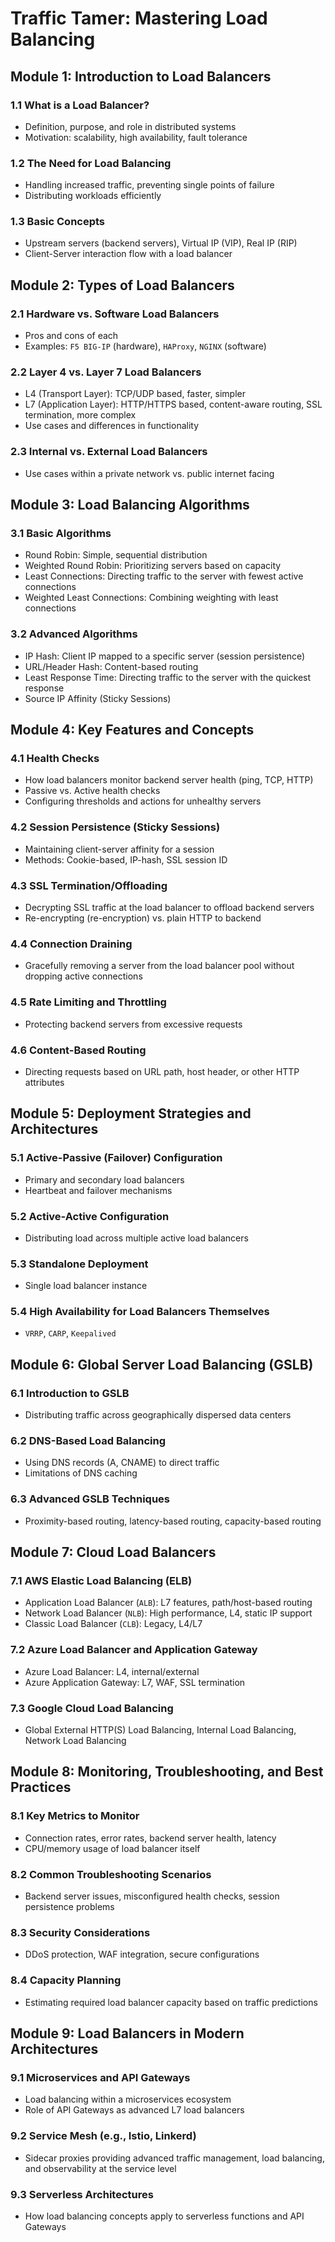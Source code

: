# Traffic Tamer: Mastering Load Balancing

## Module 1: Introduction to Load Balancers

### 1.1 What is a Load Balancer?
- Definition, purpose, and role in distributed systems
- Motivation: scalability, high availability, fault tolerance

### 1.2 The Need for Load Balancing
- Handling increased traffic, preventing single points of failure
- Distributing workloads efficiently

### 1.3 Basic Concepts
- Upstream servers (backend servers), Virtual IP (VIP), Real IP (RIP)
- Client-Server interaction flow with a load balancer

## Module 2: Types of Load Balancers

### 2.1 Hardware vs. Software Load Balancers
- Pros and cons of each
- Examples: `F5 BIG-IP` (hardware), `HAProxy`, `NGINX` (software)

### 2.2 Layer 4 vs. Layer 7 Load Balancers
- L4 (Transport Layer): TCP/UDP based, faster, simpler
- L7 (Application Layer): HTTP/HTTPS based, content-aware routing, SSL termination, more complex
- Use cases and differences in functionality

### 2.3 Internal vs. External Load Balancers
- Use cases within a private network vs. public internet facing

## Module 3: Load Balancing Algorithms

### 3.1 Basic Algorithms
- Round Robin: Simple, sequential distribution
- Weighted Round Robin: Prioritizing servers based on capacity
- Least Connections: Directing traffic to the server with fewest active connections
- Weighted Least Connections: Combining weighting with least connections

### 3.2 Advanced Algorithms
- IP Hash: Client IP mapped to a specific server (session persistence)
- URL/Header Hash: Content-based routing
- Least Response Time: Directing traffic to the server with the quickest response
- Source IP Affinity (Sticky Sessions)

## Module 4: Key Features and Concepts

### 4.1 Health Checks
- How load balancers monitor backend server health (ping, TCP, HTTP)
- Passive vs. Active health checks
- Configuring thresholds and actions for unhealthy servers

### 4.2 Session Persistence (Sticky Sessions)
- Maintaining client-server affinity for a session
- Methods: Cookie-based, IP-hash, SSL session ID

### 4.3 SSL Termination/Offloading
- Decrypting SSL traffic at the load balancer to offload backend servers
- Re-encrypting (re-encryption) vs. plain HTTP to backend

### 4.4 Connection Draining
- Gracefully removing a server from the load balancer pool without dropping active connections

### 4.5 Rate Limiting and Throttling
- Protecting backend servers from excessive requests

### 4.6 Content-Based Routing
- Directing requests based on URL path, host header, or other HTTP attributes

## Module 5: Deployment Strategies and Architectures

### 5.1 Active-Passive (Failover) Configuration
- Primary and secondary load balancers
- Heartbeat and failover mechanisms

### 5.2 Active-Active Configuration
- Distributing load across multiple active load balancers

### 5.3 Standalone Deployment
- Single load balancer instance

### 5.4 High Availability for Load Balancers Themselves
- `VRRP`, `CARP`, `Keepalived`

## Module 6: Global Server Load Balancing (GSLB)

### 6.1 Introduction to GSLB
- Distributing traffic across geographically dispersed data centers

### 6.2 DNS-Based Load Balancing
- Using DNS records (A, CNAME) to direct traffic
- Limitations of DNS caching

### 6.3 Advanced GSLB Techniques
- Proximity-based routing, latency-based routing, capacity-based routing

## Module 7: Cloud Load Balancers

### 7.1 AWS Elastic Load Balancing (ELB)
- Application Load Balancer (`ALB`): L7 features, path/host-based routing
- Network Load Balancer (`NLB`): High performance, L4, static IP support
- Classic Load Balancer (`CLB`): Legacy, L4/L7

### 7.2 Azure Load Balancer and Application Gateway
- Azure Load Balancer: L4, internal/external
- Azure Application Gateway: L7, WAF, SSL termination

### 7.3 Google Cloud Load Balancing
- Global External HTTP(S) Load Balancing, Internal Load Balancing, Network Load Balancing

## Module 8: Monitoring, Troubleshooting, and Best Practices

### 8.1 Key Metrics to Monitor
- Connection rates, error rates, backend server health, latency
- CPU/memory usage of load balancer itself

### 8.2 Common Troubleshooting Scenarios
- Backend server issues, misconfigured health checks, session persistence problems

### 8.3 Security Considerations
- DDoS protection, WAF integration, secure configurations

### 8.4 Capacity Planning
- Estimating required load balancer capacity based on traffic predictions

## Module 9: Load Balancers in Modern Architectures

### 9.1 Microservices and API Gateways
- Load balancing within a microservices ecosystem
- Role of API Gateways as advanced L7 load balancers

### 9.2 Service Mesh (e.g., Istio, Linkerd)
- Sidecar proxies providing advanced traffic management, load balancing, and observability at the service level

### 9.3 Serverless Architectures
- How load balancing concepts apply to serverless functions and API Gateways
